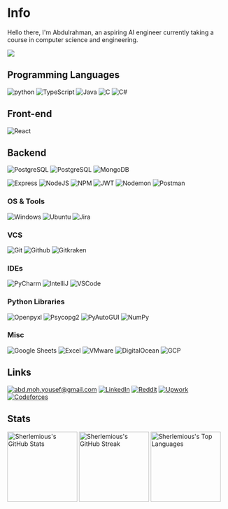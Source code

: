 # Info

Hello there, I'm Abdulrahman, an aspiring AI engineer currently taking a course in computer science and engineering.

![](https://komarev.com/ghpvc/?username=sherlemious&base=500&abbreviated=true)

## Programming Languages
![python](https://img.shields.io/badge/python-lightgrey?labelColor=3776AB&logo=Python&style=for-the-badge&logoColor=white)
![TypeScript](https://img.shields.io/badge/typescript-%23007ACC.svg?style=for-the-badge&logo=typescript&logoColor=white)
![Java](https://img.shields.io/badge/java-lightgrey?labelColor=3776AB&logo=Java&style=for-the-badge&logoColor=white)
![C](https://img.shields.io/badge/C-lightgrey?labelColor=A8B9CC&logo=C&style=for-the-badge&logoColor=white)
![C#](https://img.shields.io/badge/csharp-lightgrey?labelColor=A8B9CC&logo=csharp&style=for-the-badge&logoColor=white)

## Front-end

![React](https://img.shields.io/badge/React-lightgrey?labelColor=A8B9CC&logo=react&style=for-the-badge&logoColor=white)

## Backend
![PostgreSQL](https://img.shields.io/badge/PostgreSQL-Database-4479A1e?logo=postgresql&logoColor=white)
![PostgreSQL](https://img.shields.io/badge/MySQL-Database-4479A1?logo=MySQL&logoColor=white)
![MongoDB](https://img.shields.io/badge/MongoDB-%234ea94b.svg?style=for-the-badge&logo=mongodb&logoColor=white)

![Express](https://img.shields.io/badge/node.js-6DA55F?style=for-the-badge&logo=node.js&logoColor=white)
![NodeJS](https://img.shields.io/badge/node.js-6DA55F?style=for-the-badge&logo=node.js&logoColor=white)
![NPM](https://img.shields.io/badge/NPM-%23CB3837.svg?style=for-the-badge&logo=npm&logoColor=white)
![JWT](https://img.shields.io/badge/JWT-black?style=for-the-badge&logo=JSON%20web%20tokens)
![Nodemon](https://img.shields.io/badge/NODEMON-%23323330.svg?style=for-the-badge&logo=nodemon&logoColor=%BBDEAD)
![Postman](https://img.shields.io/badge/Postman-FF6C37?style=for-the-badge&logo=postman&logoColor=white)

### OS & Tools

![Windows](https://img.shields.io/badge/Windows-Operating_System-blue?logo=windows&logoColor=white)
![Ubuntu](https://img.shields.io/badge/Ubuntu-Operating_System-orange?logo=ubuntu&logoColor=white)
![Jira](https://img.shields.io/badge/jira-%230A0FFF.svg?style=for-the-badge&logo=jira&logoColor=white) 

### VCS
![Git](https://img.shields.io/badge/-Git-F05032?logo=Git&style=for-the-badge&logoColor=grey)
![Github](https://img.shields.io/badge/-Github-181717?logo=Github&style=for-the-badge&logoColor=grey)
![Gitkraken](https://img.shields.io/badge/-Gitkraken-179287?logo=Gitkraken&style=for-the-badge&logoColor=grey)

### IDEs
![PyCharm](https://img.shields.io/badge/PyCharm-IDE-green?logo=pycharm&logoColor=white)
![IntelliJ](https://img.shields.io/badge/IntelliJ-IDE-red?logo=intellij&logoColor=white)
![VSCode](https://img.shields.io/badge/VSCode-Editor-blue?logo=visual-studio-code&logoColor=white)


### Python Libraries
![Openpyxl](https://img.shields.io/badge/Openpyxl-Library-blue?logo=python&logoColor=white)
![Psycopg2](https://img.shields.io/badge/Psycopg2-Library-blue?logo=python&logoColor=white)
![PyAutoGUI](https://img.shields.io/badge/PyAutoGUI-Library-blue?logo=python&logoColor=white)
![NumPy](https://img.shields.io/badge/NumPy-Library-blue?logo=python&logoColor=white)


### Misc
![Google Sheets](https://img.shields.io/badge/Google_Sheets-Productivity-blue?logo=google-sheets&logoColor=white)
![Excel](https://img.shields.io/badge/Excel-Spreadsheet-green?logo=microsoft-excel&logoColor=white)
![VMware](https://img.shields.io/badge/VMware-Virtualization-blue?logo=vmware&logoColor=white)
![DigitalOcean](https://img.shields.io/badge/DigitalOcean-Cloud-blue?logo=digitalocean&logoColor=white)
![GCP](https://img.shields.io/badge/GCP-Cloud-blue?logo=google-cloud&logoColor=white)

## Links

<a href="mailto:abd.moh.yousef@gmail.com">![abd.moh.yousef@gmail.com](https://img.shields.io/badge/Gmail-D14836?style=for-the-badge&logo=gmail&logoColor=white)</a>
[![LinkedIn](https://img.shields.io/badge/-LinkedIn-0077B5?style=for-the-badge&logo=LinkedIn&logoColor=white)](https://www.linkedin.com/in/Sherlemious)
[![Reddit](https://img.shields.io/badge/Reddit-FF4500?style=for-the-badge&logo=reddit&logoColor=white)](reddit.com/u/sherlemious)
[![Upwork](https://img.shields.io/badge/Upwork-6FDA44?style=for-the-badge&logo=upwork&logoColor=white)](https://www.upwork.com/freelancers/~01ac8e7245f1048a19)
[![Codeforces](https://img.shields.io/badge/Codeforces-1F8ACB?style=for-the-badge&logo=codeforces&logoColor=white)](https://codeforces.com/profile/sherlemious)



## Stats
<!-- GitHub Stats, Streak, and Top Languages -->
<div>
  <!-- GitHub Stats -->
  <img height="160" src="https://github-readme-stats.vercel.app/api?username=sherlemious&show_icons=true&theme=blue-green" alt="Sherlemious's GitHub Stats">
  
  <!-- GitHub Streak -->
  <img height="160" src="https://github-readme-streak-stats.herokuapp.com/?user=sherlemious&theme=blue-green" alt="Sherlemious's GitHub Streak">
  
  <!-- GitHub Top Languages -->
  <img height="160" src="https://github-readme-stats.vercel.app/api/top-langs/?username=sherlemious&layout=compact&theme=blue-green" alt="Sherlemious's Top Languages">
</div>


